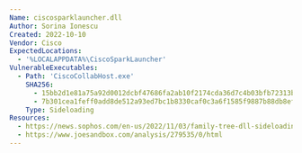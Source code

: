 ```yaml
---
Name: ciscosparklauncher.dll
Author: Sorina Ionescu
Created: 2022-10-10
Vendor: Cisco
ExpectedLocations:
  - '%LOCALAPPDATA%\CiscoSparkLauncher'
VulnerableExecutables:
  - Path: 'CiscoCollabHost.exe'
    SHA256:
      - 15bb2d1e81a75a92d0012dcbf47686fa2ab10f2174cda36d7c4b03bfb72313b7
      - 7b301cea1feff0add8de512a93ed7bc1b8330caf0c3a6f1585f9887b88db8efb
    Type: Sideloading
Resources:
  - https://news.sophos.com/en-us/2022/11/03/family-tree-dll-sideloading-cases-may-be-related/
  - https://www.joesandbox.com/analysis/279535/0/html
---
```



